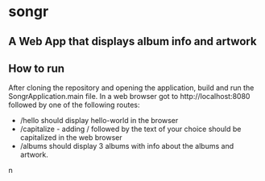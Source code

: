 # songr



## A Web App that displays album info and artwork

## How to run

After cloning the repository and opening the application, build and run the SongrApplication.main file.
In a web browser got to http://localhost:8080 followed by one of the following routes:

- /hello should display hello-world in the browser
- /capitalize - adding / followed by the text of your choice should be capitalized in the web browser
- /albums should display 3 albums with info about the albums and artwork.


n
